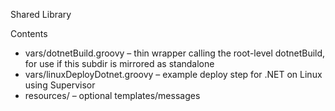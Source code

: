 Shared Library

Contents
- vars/dotnetBuild.groovy – thin wrapper calling the root-level dotnetBuild, for use if this subdir is mirrored as standalone
- vars/linuxDeployDotnet.groovy – example deploy step for .NET on Linux using Supervisor
- resources/ – optional templates/messages
